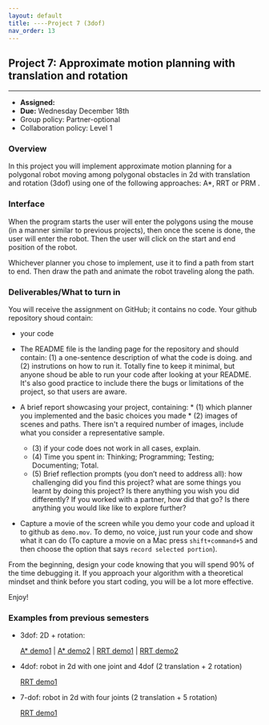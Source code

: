 ```yaml
---
layout: default 
title: ----Project 7 (3dof)
nav_order: 13
---
```




## Project 7:  Approximate motion planning with translation and rotation 


*** 
* __Assigned:__ 
* __Due:__  Wednesday December 18th
* Group policy: Partner-optional 
* Collaboration policy: Level 1


### Overview

In this project you will implement approximate motion planning for a
polygonal robot moving among polygonal obstacles in 2d with
translation and rotation (3dof) using one of the following approaches:
A*, RRT or PRM .


### Interface 

When the program starts the user will enter the polygons using the
mouse (in a manner similar to previous projects), then once the scene
is done, the user will enter the robot. Then the user will click on
the start and end position of the robot.

Whichever planner you chose to implement, use it to find a path from
start to end.  Then draw the path and animate the robot traveling
along the path.





### Deliverables/What to turn in

You will receive the assignment on GitHub; it contains no code. Your github repository shoud contain:

* your code 

* The README file is the landing page for the repository and should
contain: (1) a one-sentence description of what the code is doing. and
(2) instrutions on how to run it. Totally fine to keep it minimal, but
anyone shoud be able to run your code after looking at your
README. It's also good practice to include there the bugs or
limitations of the project, so that users are aware.

* A brief report showcasing your project, containing:
    	* (1) which planner you implemented and the basic choices you made 
    	* (2) images of scenes and paths.  There isn't a required number of images, include what you consider a representative sample. 
	* (3) if your code does not work in all cases, explain.
	* (4) Time you spent in: Thinking; Programming; Testing; Documenting; Total.
	* (5) Brief reflection prompts (you don’t need to address all): how
challenging did you find this project? what are some things you learnt
by doing this project? Is there anything you wish you did differently?
If you worked with a partner, how did that go? Is there anything you would like  like to
explore further?

* Capture a movie of the screen while you demo your code and upload it
  to github as `demo.mov`. To demo, no voice, just run your code and
  show what it can do (To capture a movie on a Mac press
  `shift+command+5` and then choose the option that says `record
  selected portion`).


From the beginning, design your code knowing that you will spend 90%
of the time debugging it. If you approach your algorithm with a
theoretical mindset and think before you start coding, you will be a
lot more effective.

Enjoy! 

### Examples from previous semesters

* 3dof: 2D + rotation:
  
   <a href="https://tildesites.bowdoin.edu/~ltoma/teaching/cs3250-CompGeom/demos/planning/demo-annadanielle.mov">A* demo1</a>
| <a href="https://tildesites.bowdoin.edu/~ltoma/teaching/cs3250-CompGeom/demos/planning/demo-caspian.mov">A* demo2</a> 
| <a href="https://tildesites.bowdoin.edu/~ltoma/teaching/cs3250-CompGeom/demos/planning/demo-kevinwill-rrt1.mov">RRT demo1</a> 
| <a href="https://tildesites.bowdoin.edu/~ltoma/teaching/cs3250-CompGeom/demos/planning/demo-kevinwill-rrt2.mov">RRT demo2</a>

* 4dof: robot in 2d with one joint and 4dof (2 translation + 2 rotation)

   <a href="https://tildesites.bowdoin.edu/~ltoma/teaching/cs3250-CompGeom/demos/planning/demo-rrt-joints-danielbrian.mov">RRT demo1</a> 

* 7-dof: robot in 2d with four joints (2 translation + 5 rotation)

   <a href="https://tildesites.bowdoin.edu/~ltoma/teaching/cs3250-CompGeom/demos/planning/demo-rrt-fold-danielbrian.mov">RRT demo1</a> 
